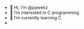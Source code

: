 - 👋 Hi, I’m @pawekz
- 👀 I’m interested in C programming
- 🌱 I’m currently learning C
- 

<!---
pawekz/pawekz is a ✨ special ✨ repository because its `README.md` (this file) appears on your GitHub profile.
You can click the Preview link to take a look at your changes.
--->
